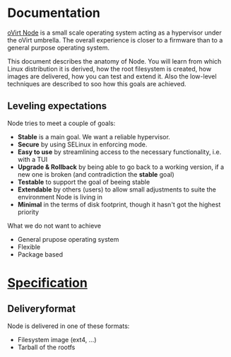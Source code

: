 Documentation
=============

[oVirt Node](http://www.ovirt.org/Node) is a small scale operating system acting as a hypervisor under the oVirt umbrella. The overall experience is closer to a firmware than to a general purpose operating system.

This document describes the anatomy of Node.
You will learn from which Linux distribution it is derived, how the root filesystem is created, how images are delivered, how you can test and extend it.
Also the low-level techniques are described to soo how this goals are achieved.


## Leveling expectations

Node tries to meet a couple of goals:

+ **Stable** is a main goal. We want a reliable hypervisor.
+ **Secure** by using SELinux in enforcing mode.
+ **Easy to use** by streamlining access to the necessary functionality, i.e. with a TUI
+ **Upgrade & Rollback** by being able to go back to a working version,
  if a new one is broken (and contradiction the **stable** goal)
+ **Testable** to support the goal of beeing stable
+ **Extendable** by others (users) to allow small adjustments to suite the environment Node is living in
+ **Minimal** in the terms of disk footprint, though it hasn't got the highest priority


What we do not want to achieve

+ General prupose operating system
+ Flexible
+ Package based


[Specification](#spec)
=============

Deliveryformat
--------------

Node is delivered in one of these formats:

+ Filesystem image (ext4, …)
+ Tarball of the rootfs
